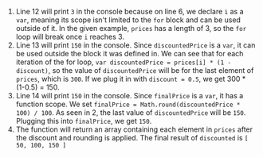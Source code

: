 1. Line 12 will print `3` in the console because on line 6, we declare `i` as a `var`, meaning its scope isn't limited to the `for` block and can be used outside of it. In the given example, `prices` has a length of 3, so the `for` loop will break once `i` reaches 3.
2. Line 13 will print `150` in the console. Since `discountedPrice` is a `var`, it can be used outside the block it was defined in. We can see that for each iteration of the for loop, `var discountedPrice = prices[i] * (1 - discount)`, so the value of `discountedPrice` will be for the last element of `prices`, which is `300`. If we plug it in with `discount = 0.5`, we get 300 * (1-0.5) = 150.
3. Line 14 will print `150` in the console. Since `finalPrice` is a `var`, it has a function scope. We set `finalPrice = Math.round(discountedPrice * 100) / 100`. As seen in 2, the last value of `discountedPrice` will be `150`. Plugging this into `finalPrice`, we get `150`.
4. The function will return an array containing each element in `prices` after the discount and rounding is applied. The final result of `discounted` is `[ 50, 100, 150 ]`
